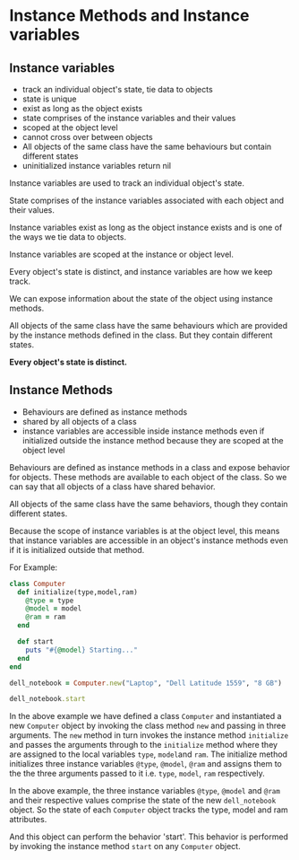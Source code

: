 # Instance Methods and Instance variables

## Instance variables

- track an individual object's state, tie data to objects
- state is unique
- exist as long as the object exists
- state comprises of the instance variables and their values
- scoped at the object level
- cannot cross over between objects
- All objects of the same class have the same behaviours but contain different states
- uninitialized instance variables return nil

Instance variables are used to track an individual object's state.

State comprises of the instance variables associated with each object and their values.

Instance variables exist as long as the object instance exists and is one of the ways we tie data to objects.

Instance variables are scoped at the instance or object level.

<!-- Instance variables are reponsible for keeping track of information about the state of an object.
 -->
Every object's state is distinct, and instance variables are how we keep track.

We can expose information about the state of the object using instance methods.

All objects of the same class have the same behaviours which are provided by the instance methods defined in the class. But they contain different states.

**Every object's state is distinct.**

## Instance Methods

- Behaviours are defined as instance methods
- shared by all objects of a class
- instance variables are accessible inside instance methods even if initialized outside the instance method because they are scoped at the object level


Behaviours are defined as instance methods in a class and expose behavior for objects. These methods are available to each object of the class. So we can say that all objects of a class have shared behavior.

All objects of the same class have the same behaviors, though they contain different states.

Because the scope of instance variables is at the object level, this means that instance variables are accessible in an object's instance methods even if it is initialized outside that method.

For Example:

```ruby
class Computer
  def initialize(type,model,ram)
    @type = type
    @model = model
    @ram = ram
  end

  def start
    puts "#{@model} Starting..."
  end
end

dell_notebook = Computer.new("Laptop", "Dell Latitude 1559", "8 GB")

dell_notebook.start

```
In the above example we have defined a class `Computer` and instantiated a new `Computer` object by invoking the class method `new` and passing in three arguments.
The `new` method in turn invokes the instance method `initialize` and passes the arguments through to the `initialize` method where they are assigned to the local variables `type`, `model`and `ram`. The initialize method initializes three instance variables `@type`, `@model`, `@ram` and assigns them to the the three arguments passed to it i.e. `type`, `model`, `ram` respectively. 

In the above example, the three instance variables `@type`, `@model` and `@ram` and their respective values comprise the state of the new `dell_notebook` object. So the state of each `Computer` object tracks the type, model and ram attributes.

And this object can perform the behavior 'start'. This behavior is performed by invoking the instance method `start` on any `Computer` object.